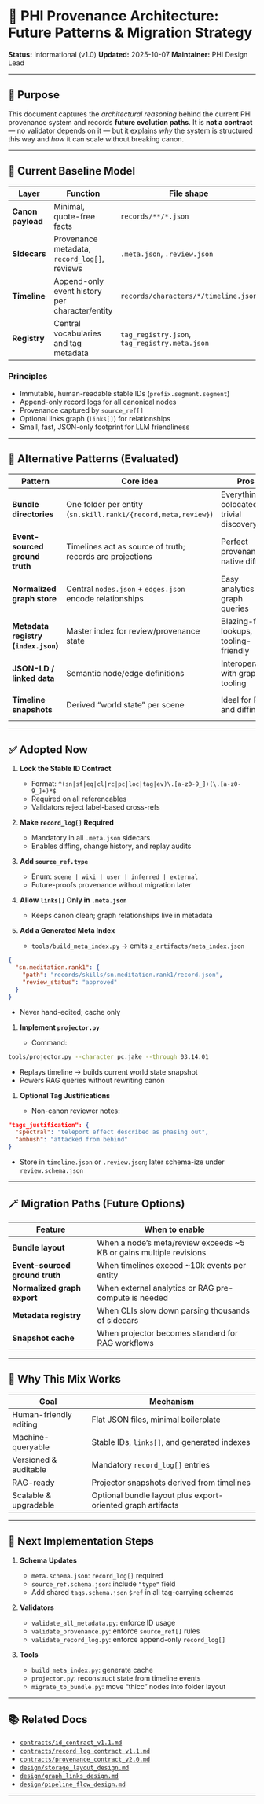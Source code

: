# 🧱 PHI Provenance Architecture: Future Patterns & Migration Strategy

**Status:** Informational (v1.0)
**Updated:** 2025-10-07
**Maintainer:** PHI Design Lead
<!-- ─────────────────────────────────────────────────────────────────────────────── 📘 DESIGN DECISION RECORD
(DDR) ─────────────────────────────────────────────────────────────────────────────── This document captures
architectural reasoning, trade-offs, and forward-looking migration paths for the PHI Provenance System. It is
NOT schema-binding or enforced by validators. Use it as design guidance and historical record only.
───────────────────────────────────────────────────────────────────────────────
-->
---

## 🎯 Purpose

This document captures the *architectural reasoning* behind the current PHI provenance system and records
**future evolution paths**. It is **not a contract** — no validator depends on it — but it explains *why* the
system is structured this way and *how* it can scale without breaking canon.

---

## 🧩 Current Baseline Model

| Layer | Function | File shape |
| --- | --- | --- |
| **Canon payload** | Minimal, quote-free facts | `records/**/*.json` |
| **Sidecars** | Provenance metadata, `record_log[]`, reviews | `.meta.json`, `.review.json` |
| **Timeline** | Append-only event history per character/entity | `records/characters/*/timeline.json` |
| **Registry** | Central vocabularies and tag metadata | `tag_registry.json`, `tag_registry.meta.json` |

### Principles

- Immutable, human-readable stable IDs (`prefix.segment.segment`)
- Append-only record logs for all canonical nodes
- Provenance captured by `source_ref[]`
- Optional links graph (`links[]`) for relationships
- Small, fast, JSON-only footprint for LLM friendliness

---

## 🚀 Alternative Patterns (Evaluated)

| Pattern | Core idea | Pros | Cons | Decision |
| --- | --- | --- | --- | --- |
| **Bundle directories** | One folder per entity (`sn.skill.rank1/{record,meta,review}`) | Everything colocated, trivial discovery | Directory sprawl, Git churn | Adopt later for “thicc” nodes only |
| **Event-sourced ground truth** | Timelines act as source of truth; records are projections | Perfect provenance, native diffing | Requires reducers + snapshotting infrastructure | Postpone; simulate with `projector.py` |
| **Normalized graph store** | Central `nodes.json` + `edges.json` encode relationships | Easy analytics and graph queries | Not human-friendly; dual source of truth | Export-only for analytics |
| **Metadata registry (`index.json`)** | Master index for review/provenance state | Blazing-fast lookups, tooling-friendly | Merge conflicts; single hot spot | Generate read-only cache only |
| **JSON-LD / linked data** | Semantic node/edge definitions | Interoperable with graph tooling | Verbose, overkill | Defer indefinitely |
| **Timeline snapshots** | Derived “world state” per scene | Ideal for RAG and diffing | Requires projector tool | ✅ Implement via `projector.py` |

---

## ✅ Adopted Now

1. **Lock the Stable ID Contract**

   - Format: `^(sn|sf|eq|cl|rc|pc|loc|tag|ev)\.[a-z0-9_]+(\.[a-z0-9_]+)*$`
   - Required on all referencables
   - Validators reject label-based cross-refs

1. **Make `record_log[]` Required**

   - Mandatory in all `.meta.json` sidecars
   - Enables diffing, change history, and replay audits

1. **Add `source_ref.type`**

   - Enum: `scene | wiki | user | inferred | external`
   - Future-proofs provenance without migration later

1. **Allow `links[]` Only in `.meta.json`**

   - Keeps canon clean; graph relationships live in metadata

1. **Add a Generated Meta Index**

   - `tools/build_meta_index.py` → emits `z_artifacts/meta_index.json`

```json
{
  "sn.meditation.rank1": {
    "path": "records/skills/sn.meditation.rank1/record.json",
    "review_status": "approved"
  }
}
```

   - Never hand-edited; cache only

1. **Implement `projector.py`**

   - Command:

```bash
tools/projector.py --character pc.jake --through 03.14.01
```

   - Replays timeline → builds current world state snapshot
   - Powers RAG queries without rewriting canon

1. **Optional Tag Justifications**

   - Non-canon reviewer notes:

```json
"tags_justification": {
  "spectral": "teleport effect described as phasing out",
  "ambush": "attacked from behind"
}
```

   - Store in `timeline.json` or `.review.json`; later schema-ize under `review.schema.json`

---

## 🪄 Migration Paths (Future Options)

| Feature | When to enable |
| --- | --- |
| **Bundle layout** | When a node’s meta/review exceeds ~5 KB or gains multiple revisions |
| **Event-sourced ground truth** | When timelines exceed ~10k events per entity |
| **Normalized graph export** | When external analytics or RAG pre-compute is needed |
| **Metadata registry** | When CLIs slow down parsing thousands of sidecars |
| **Snapshot cache** | When projector becomes standard for RAG workflows |

---

## 🧠 Why This Mix Works

| Goal | Mechanism |
| --- | --- |
| Human-friendly editing | Flat JSON files, minimal boilerplate |
| Machine-queryable | Stable IDs, `links[]`, and generated indexes |
| Versioned & auditable | Mandatory `record_log[]` entries |
| RAG-ready | Projector snapshots derived from timelines |
| Scalable & upgradable | Optional bundle layout plus export-oriented graph artifacts |

---

## 🔧 Next Implementation Steps

1. **Schema Updates**

   - `meta.schema.json`: `record_log[]` required
   - `source_ref.schema.json`: include `"type"` field
   - Add shared `tags.schema.json` `$ref` in all tag-carrying schemas

1. **Validators**

   - `validate_all_metadata.py`: enforce ID usage
   - `validate_provenance.py`: enforce `source_ref[]` rules
   - `validate_record_log.py`: enforce append-only `record_log[]`

1. **Tools**

   - `build_meta_index.py`: generate cache
   - `projector.py`: reconstruct state from timeline events
   - `migrate_to_bundle.py`: move “thicc” nodes into folder layout

---

## 📚 Related Docs

- [`contracts/id_contract_v1.1.md`](../contracts/id_contract_v1.1.md)
- [`contracts/record_log_contract_v1.1.md`](../contracts/record_log_contract_v1.1.md)
- [`contracts/provenance_contract_v2.0.md`](../contracts/provenance_contract_v2.0.md)
- [`design/storage_layout_design.md`](storage_layout_design.md)
- [`design/graph_links_design.md`](graph_links_design.md)
- [`design/pipeline_flow_design.md`](pipeline_flow_design.md)

---
